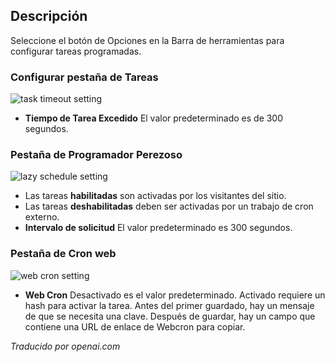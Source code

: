 <!-- Filename: Help5.x:Scheduled_Tasks:_Options / Display title: Configuración de las tareas programadas -->

## Descripción

Seleccione el botón de Opciones en la Barra de herramientas para configurar tareas programadas.

### Configurar pestaña de Tareas

![task timeout setting](../../../es/images/maintenance/scheduled-tasks-options-configure-tasks.png)

- **Tiempo de Tarea Excedido** El valor predeterminado es de 300 segundos.

### Pestaña de Programador Perezoso

![lazy schedule setting](../../../es/images/maintenance/scheduled-tasks-options-lazy-scheduler.png)

- Las tareas **habilitadas** son activadas por los visitantes del sitio.
- Las tareas **deshabilitadas** deben ser activadas por un trabajo de cron externo.
- **Intervalo de solicitud** El valor predeterminado es 300 segundos.

### Pestaña de Cron web

![web cron setting](../../../es/images/maintenance/scheduled-tasks-options-webcron.png)

- **Web Cron** Desactivado es el valor predeterminado. Activado requiere un hash para activar la tarea. Antes del primer guardado, hay un mensaje de que se necesita una clave. Después de guardar, hay un campo que contiene una URL de enlace de Webcron para copiar.

*Traducido por openai.com*
